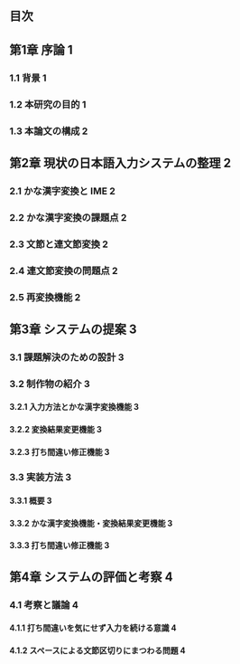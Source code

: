 <section>

# 目次

## 第1章 序論 <span class="right font-mid"> 1 </span>

### 1.1 背景 <span class="right font-mid"> 1 </span>

### 1.2 本研究の目的 <span class="right font-mid"> 1 </span>

### 1.3 本論文の構成 <span class="right font-mid"> 2 </span>

## 第2章 現状の日本語入力システムの整理 <span class="right font-mid"> 2 </span>

### 2.1 かな漢字変換と IME <span class="right font-mid"> 2 </span>

### 2.2 かな漢字変換の課題点 <span class="right font-mid"> 2 </span>

### 2.3 文節と連文節変換 <span class="right font-mid"> 2 </span>

### 2.4 連文節変換の問題点 <span class="right font-mid"> 2 </span>

### 2.5 再変換機能 <span class="right font-mid"> 2 </span>

## 第3章 システムの提案 <span class="right font-mid"> 3 </span>

### 3.1 課題解決のための設計 <span class="right font-mid"> 3 </span>

### 3.2 制作物の紹介 <span class="right font-mid"> 3 </span>

#### 3.2.1 入力方法とかな漢字変換機能 <span class="right font-mid"> 3 </span>

#### 3.2.2 変換結果変更機能 <span class="right font-mid"> 3 </span>

#### 3.2.3 打ち間違い修正機能 <span class="right font-mid"> 3 </span>

### 3.3 実装方法 <span class="right font-mid"> 3 </span>

#### 3.3.1 概要 <span class="right font-mid"> 3 </span>

#### 3.3.2 かな漢字変換機能・変換結果変更機能 <span class="right font-mid"> 3 </span>

#### 3.3.3 打ち間違い修正機能 <span class="right font-mid"> 3 </span>

## 第4章 システムの評価と考察 <span class="right font-mid"> 4 </span>

### 4.1 考察と議論 <span class="right font-mid"> 4 </span>

#### 4.1.1 打ち間違いを気にせず入力を続ける意識 <span class="right font-mid"> 4 </span>

#### 4.1.2 スペースによる文節区切りにまつわる問題 <span class="right font-mid"> 4 </span>

</section>
